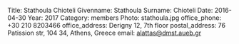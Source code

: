 Title: Stathoula Chioteli
Givenname: Stathoula
Surname: Chioteli
Date: 2016-04-30
Year: 2017
Category: members
Photo: stathoula.jpg
office_phone: +30 210 8203466
office_address: Derigny 12, 7th floor
postal_address: 76 Patission str, 104 34, Athens, Greece
email: alattas@dmst.aueb.gr
